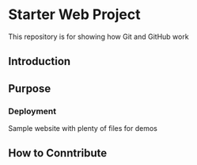 # Starter Web Project

This repository is for showing how Git and GitHub work

## Introduction

## Purpose

### Deployment

Sample website with plenty of files for demos

## How to Conntribute